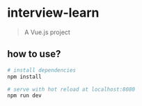 # interview-learn

> A Vue.js project

## how to use?

```bash
# install dependencies
npm install

# serve with hot reload at localhost:8080
npm run dev

```
